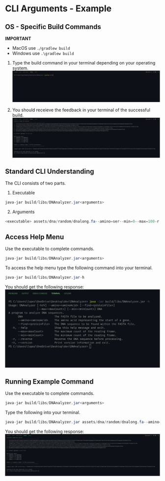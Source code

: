 # CLI Arguments - Example

## OS - Specific Build Commands

**IMPORTANT**

* MacOS use `./gradlew build`
* Windows use `.\gradlew build`

1. Type the build command in your terminal depending on your operating system.
   ![](../usage/img/build.png)

2. You should receieve the feedback in your terminal of the successful build.
   ![](../usage/img/example-response.png)

## Standard CLI Understanding

The CLI consists of two parts.

1. Executable

```java
java-jar build/libs/DNAnalyzer.jar<arguments>
```

2. Arguments

```java
<executable> assets/dna/random/dnalong.fa--amino=ser--min=0--max=100-r
```

## Access Help Menu

Use the executable to complete commands.

```java
java-jar build/libs/DNAnalyzer.jar<arguments>
```

To access the help menu type the following command into your terminal.

```java
java-jar build/libs/DNAnalyzer.jar-h
```

You should get the following response:
![](../usage/img/help-menu.png)

## Running Example Command

Use the executable to complete commands.

```java
java-jar build/libs/DNAnalyzer.jar<arguments>
```

Type the following into your terminal.

```java
java-jar build/libs/DNAnalyzer.jar assets/dna/random/dnalong.fa--amino=ser--min=14--max=52
```

You should get the following response:
![](../usage/img/example-response.png)